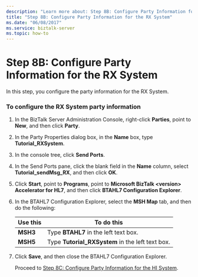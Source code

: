 ```yaml
---
description: "Learn more about: Step 8B: Configure Party Information for the RX System"
title: "Step 8B: Configure Party Information for the RX System"
ms.date: "06/08/2017"
ms.service: biztalk-server
ms.topic: how-to
---
```

# Step 8B: Configure Party Information for the RX System
In this step, you configure the party information for the RX System.  

### To configure the RX System party information  

1. In the BizTalk Server Administration Console, right-click **Parties**, point to **New**, and then click **Party**.  

2. In the Party Properties dialog box, in the **Name** box, type **Tutorial_RXSystem**.  

3. In the console tree, click **Send Ports**.  

4. In the Send Ports pane, click the blank field in the **Name** column, select **Tutorial_sendMsg_RX**, and then click **OK**.  

5. Click **Start**, point to **Programs**, point to **Microsoft BizTalk \<version\> Accelerator for HL7**, and then click **BTAHL7 Configuration Explorer**.  

6. In the BTAHL7 Configuration Explorer, select the **MSH Map** tab, and then do the following:  


   | Use this |                    To do this                    |
   |----------|--------------------------------------------------|
   | **MSH3** |      Type **BTAHL7** in the left text box.       |
   | **MSH5** | Type **Tutorial_RXSystem** in the left text box. |


7. Click **Save**, and then close the BTAHL7 Configuration Explorer.  

   Proceed to [Step 8C: Configure Party Information for the HI System](../../adapters-and-accelerators/accelerator-hl7/step-8c-configure-party-information-for-the-hi-system.md).
